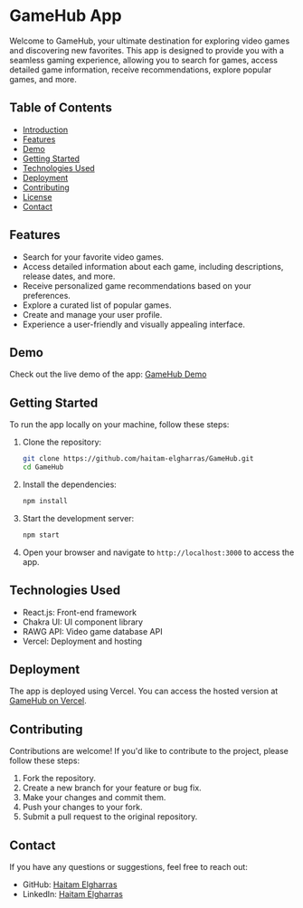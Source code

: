 
# GameHub App

Welcome to GameHub, your ultimate destination for exploring video games and discovering new favorites. This app is designed to provide you with a seamless gaming experience, allowing you to search for games, access detailed game information, receive recommendations, explore popular games, and more.

## Table of Contents

- [Introduction](#gamehub-app)
- [Features](#features)
- [Demo](#demo)
- [Getting Started](#getting-started)
- [Technologies Used](#technologies-used)
- [Deployment](#deployment)
- [Contributing](#contributing)
- [License](#license)
- [Contact](#contact)

## Features

- Search for your favorite video games.
- Access detailed information about each game, including descriptions, release dates, and more.
- Receive personalized game recommendations based on your preferences.
- Explore a curated list of popular games.
- Create and manage your user profile.
- Experience a user-friendly and visually appealing interface.

## Demo

Check out the live demo of the app: [GameHub Demo](https://gamehub-23.vercel.app/)

## Getting Started

To run the app locally on your machine, follow these steps:

1. Clone the repository:

   ```sh
   git clone https://github.com/haitam-elgharras/GameHub.git
   cd GameHub
   ```

2. Install the dependencies:

   ```sh
   npm install
   ```

3. Start the development server:

   ```sh
   npm start
   ```

4. Open your browser and navigate to `http://localhost:3000` to access the app.

## Technologies Used

- React.js: Front-end framework
- Chakra UI: UI component library
- RAWG API: Video game database API
- Vercel: Deployment and hosting

## Deployment

The app is deployed using Vercel. You can access the hosted version at [GameHub on Vercel](https://gamehub-23.vercel.app/).

## Contributing

Contributions are welcome! If you'd like to contribute to the project, please follow these steps:

1. Fork the repository.
2. Create a new branch for your feature or bug fix.
3. Make your changes and commit them.
4. Push your changes to your fork.
5. Submit a pull request to the original repository.

## Contact

If you have any questions or suggestions, feel free to reach out:
- GitHub: [Haitam Elgharras](https://github.com/haitam-elgharras)
- LinkedIn: [Haitam Elgharras](https://www.linkedin.com/in/haitam-elgharras/)
